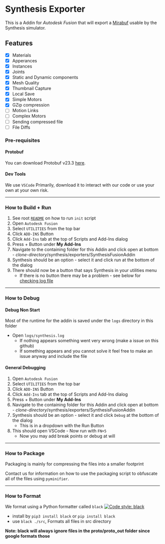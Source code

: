 # Synthesis Exporter
This is a Addin for *Autodesk Fusion* that will export a [Mirabuf](https://github.com/HiceS/mirabuf) usable by the Synthesis simulator.

## Features
- [x] Materials
- [x] Apperances
- [x] Instances
- [x] Joints
- [x] Static and Dynamic components
- [x] Mesh Quality
- [x] Thumbnail Capture
- [x] Local Save
- [x] Simple Motors
- [x] GZip compression
- [ ] Motion Links
- [ ] Complex Motors
- [ ] Sending compressed file
- [ ] File Diffs

### Pre-requisites

#### Protobuf

You can download Protobuf v23.3 [here](https://github.com/protocolbuffers/protobuf/releases/tag/v23.3).

#### Dev Tools

We use `VSCode` Primarily, download it to interact with our code or use your own at your own risk.

---

### How to Build + Run
1. See root [`README`](/README.md) on how to run `init` script
2. Open `Autodesk Fusion`
3. Select `UTILITIES` from the top bar
4. Click `ADD-INS` Button
5. Click `Add-Ins` tab at the top of Scripts and Add-Ins dialog
6. Press + Button under **My Add-Ins** 
7. Navigate to the containing folder for this Addin and click open at bottom - _clone-directory_/synthesis/exporters/SynthesisFusionAddin
8. Synthesis should be an option - select it and click run at the bottom of the dialog
9. There should now be a button that says Synthesis in your utilities menu
    - If there is no button there may be a problem - see below for [checking log file](#debug-non-start)

---

### How to Debug

#### Debug Non Start

Most of the runtime for the addin is saved under the `logs` directory in this folder

- Open `logs/synthesis.log`
    - If nothing appears something went very wrong (make a issue on this github)
    - If something appears and you cannot solve it feel free to make an issue anyway and include the file

#### General Debugging

1. Open `Autodesk Fusion`
2. Select `UTILITIES` from the top bar
3. Click `ADD-INS` Button
4. Click `Add-Ins` tab at the top of Scripts and Add-Ins dialog
5. Press + Button under **My Add-Ins** 
6. Navigate to the containing folder for this Addin and click open at bottom - _clone-directory_/synthesis/exporters/SynthesisFusionAddin
7. Synthesis should be an option - select it and click `Debug` at the bottom of the dialog
    - This is in a dropdown with the Run Button
8. This should open VSCode - Now run with `FN+5`
    - Now you may add break points or debug at will

---

### How to Package

Packaging is mainly for compressing the files into a smaller footprint

Contact us for information on how to use the packaging script to obfuscate all of the files using `pyminifier`.

---

### How to Format

We format using a Python formatter called `black` [![Code style: black](https://img.shields.io/badge/code%20style-black-000000.svg)](https://github.com/psf/black)

- install by `pip3 install black` or `pip install black`
- use `black ./src`, Formats all files in src directory

__Note: black will always ignore files in the proto/proto_out folder since google formats those__
